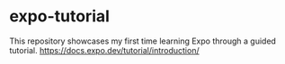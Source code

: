 # expo-tutorial
This repository showcases my first time learning Expo through a guided tutorial. https://docs.expo.dev/tutorial/introduction/
